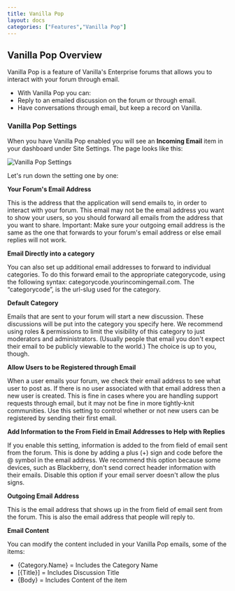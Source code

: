 ```yaml
---
title: Vanilla Pop
layout: docs
categories: ["Features","Vanilla Pop"]
---
```


## Vanilla Pop Overview

Vanilla Pop is a feature of Vanilla's Enterprise forums that allows you to interact with your forum through email. 

- With Vanilla Pop you can:
- Reply to an emailed discussion on the forum or through email.
- Have conversations through email, but keep a record on Vanilla.

### Vanilla Pop Settings

When you have Vanilla Pop enabled you will see an __Incoming Email__ item in your dashboard under Site Settings. The page looks like this:

![Vanilla Pop Settings](/features/vanilla-pop/images/vanilla-pop.png)

Let's run down the setting one by one:

__Your Forum's Email Address__

This is the address that the application will send emails to, in order to interact with your forum. This email may not be the email address you want to show your users, so you should forward all emails from the address that you want to share. Important: Make sure your outgoing email address is the same as the one that forwards to your forum's email address or else email replies will not work.

__Email Directly into a category__

You can also set up additional email addresses to forward to individual categories. To do this forward email to the appropriate categorycode, using the following syntax: categorycode.yourincomingemail.com.  The “categorycode”,  is the url-slug used for the category.

__Default Category__

Emails that are sent to your forum will start a new discussion. These discussions will be put into the category you specify here. We recommend using roles & permissions to limit the visibility of this category to just moderators and administrators. (Usually people that email you don't expect their email to be publicly viewable to the world.) The choice is up to you,  though.

__Allow Users to be Registered through Email__

When a user emails your forum, we check their email address to see what user to post as. If there is no user associated with that email address then a new user is created. This is fine in cases where you are handling support requests through email, but it may not be fine in more tightly-knit communities. Use this setting to control whether or not new users can be registered by sending their first email.

__Add Information to the From Field in Email Addresses to Help with Replies__

If you enable this setting, information is added to the from field of email sent from the forum. This is done by adding a plus (+) sign and code before the @ symbol in the email address. We recommend this option because some devices, such as Blackberry, don't send correct header information with their emails. Disable this option if your email server doesn't allow the plus signs.


__Outgoing Email Address__

This is the email address that shows up in the from field of email sent from the forum. This is also the email address that people will reply to.

__Email Content__

You can modify the content included in your Vanilla Pop emails, some of the items:

- {Category.Name} = Includes the Category Name
- [{Title}] = Includes Discussion Title
- {Body} = Includes Content of the item
